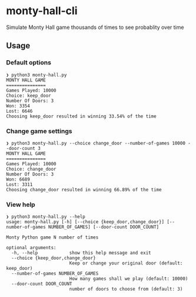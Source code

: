 # monty-hall-cli
Simulate Monty Hall game thousands of times to see probablity over time

## Usage

### Default options
```
❯ python3 monty-hall.py
MONTY HALL GAME
===============
Games Played: 10000
Choice: keep_door
Number Of Doors: 3
Won: 3354
Lost: 6646
Choosing keep_door resulted in winning 33.54% of the time
```

### Change game settings
```
❯ python3 monty-hall.py --choice change_door --number-of-games 10000 --door-count 3
MONTY HALL GAME
===============
Games Played: 10000
Choice: change_door
Number Of Doors: 3
Won: 6689
Lost: 3311
Choosing change_door resulted in winning 66.89% of the time
```

### View help
```
❯ python3 monty-hall.py --help
usage: monty-hall.py [-h] [--choice {keep_door,change_door}] [--number-of-games NUMBER_OF_GAMES] [--door-count DOOR_COUNT]

Monty Python game N number of times

optional arguments:
  -h, --help            show this help message and exit
  --choice {keep_door,change_door}
                        Keep or change your original door (default: keep_door)
  --number-of-games NUMBER_OF_GAMES
                        How many games shall we play (default: 10000)
  --door-count DOOR_COUNT
                        number of doors to choose from (default: 3)
```
